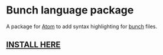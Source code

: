# Bunch language package

A package for [Atom](https://atom.io) to add syntax highlighting for [bunch](https://bunchapp.co) files.

## [INSTALL HERE](https://atom.io/packages/language-bunch)
